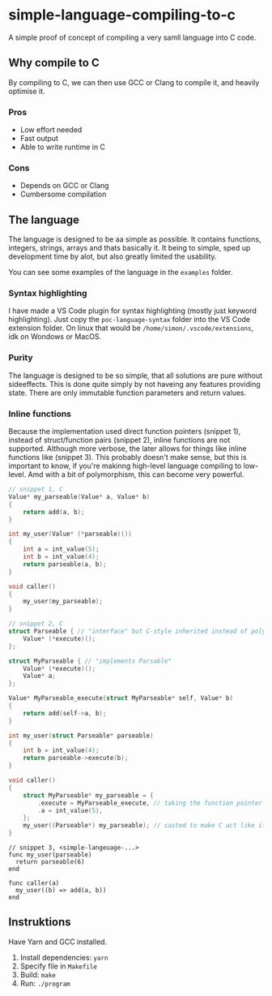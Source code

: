 # simple-language-compiling-to-c

A simple proof of concept of compiling a very samll language into C code.

## Why compile to C

By compiling to C, we can then use GCC or Clang to compile it, and heavily optimise it. 

### Pros

- Low effort needed
- Fast output
- Able to write runtime in C

### Cons

- Depends on GCC or Clang
- Cumbersome compilation

## The language

The language is designed to be aa simple as possible.
It contains functions, integers, strings, arrays and thats basically it.
It being to simple, sped up development time by alot, but also greatly limited the usability.

You can see some examples of the language in the `examples` folder.

### Syntax highlighting

I have made a VS Code plugin for syntax highlighting (mostly just keyword highlighting). Just copy the `poc-language-syntax` folder into the VS Code extension folder. On linux that would be `/home/simon/.vscode/extensions`, idk on Wondows or MacOS.

### Purity

The language is designed to be so simple, that all solutions are pure without sideeffects.
This is done quite simply by not haveing any features providing state.
There are only immutable function parameters and return values.


### Inline functions

Because the implementation used direct function pointers (snippet 1), instead of struct/function pairs (snippet 2), inline functions are not supported.
Although more verbose, the later allows for things like inline functions like (snippet 3).
This probably doesn't make sense, but this is important to know, if you're makinng high-level language compiling to low-level. Amd with a bit of polymorphism, this can become very powerful.

```c
// snippet 1, C
Value* my_parseable(Value* a, Value* b)
{
    return add(a, b);
}

int my_user(Value* (*parseable)())
{
    int a = int_value(5);
    int b = int_value(4);
    return parseable(a, b);
}

void caller()
{
    my_user(my_parseable);
}
```

```c
// snippet 2, C
struct Parseable { // "interface" but C-style inherited instead of polymorphism
    Value* (*execute)();
};

struct MyParseable { // "implements Parsable"
    Value* (*execute)();
    Value* a;
};

Value* MyParseable_execute(struct MyParseable* self, Value* b)
{
    return add(self->a, b);
}

int my_user(struct Parseable* parseable)
{
    int b = int_value(4);
    return parseable->execute(b);
}

void caller()
{
    struct MyParseable* my_parseable = {
        .execute = MyParseable_execute, // taking the function pointer
        .a = int_value(5),
    };
    my_user((Parseable*) my_parseable); // casted to make C act like it supports inheritance
}
```

```
// snippet 3, <simple-langeuage-...>
func my_user(parseable)
  return parseable(6)
end

func caller(a)
  my_user((b) => add(a, b))
end
```


## Instruktions

Have Yarn and GCC installed.

1. Install dependencies: `yarn`
2. Specify file in `Makefile`
3. Build: `make`
4. Run: `./program`
